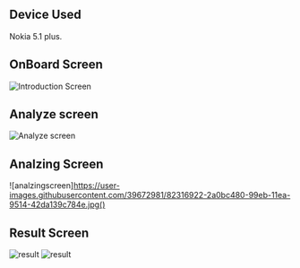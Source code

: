 ## Device Used

Nokia 5.1 plus.


## OnBoard Screen

![Introduction Screen](https://user-images.githubusercontent.com/39672981/82288695-b0f77780-99c0-11ea-9a98-766476688b6a.jpg)

## Analyze screen

![Analyze screen](https://user-images.githubusercontent.com/39672981/82316420-6559c380-99ea-11ea-83d2-ef228ca8c2f2.jpg)

## Analzing Screen

![analzingscreen]https://user-images.githubusercontent.com/39672981/82316922-2a0bc480-99eb-11ea-9514-42da139c784e.jpg()

## Result Screen

![result](https://user-images.githubusercontent.com/39672981/82316936-2d9f4b80-99eb-11ea-9a44-8dd2208366c5.jpg)
![result](https://user-images.githubusercontent.com/39672981/82316950-34c65980-99eb-11ea-9de9-85dc31d3bcbe.jpg)
